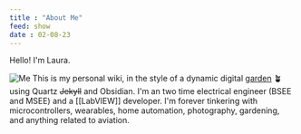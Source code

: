 ```yaml
---
title : "About Me"
feed: show
date : 02-08-23
---
```


Hello! I'm Laura. 

![Me](avatar.png "Me")
This is my personal wiki, in the style of a dynamic digital [garden](why-garden.md)  🪴 using Quartz ~~Jekyll~~ and Obsidian. I'm an two time electrical engineer (BSEE and MSEE) and a [[LabVIEW]] developer. I'm forever tinkering with microcontrollers, wearables, home automation, photography, gardening, and anything related to aviation.